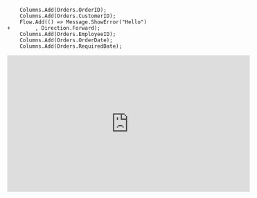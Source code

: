 ﻿```csdiff
    Columns.Add(Orders.OrderID);
    Columns.Add(Orders.CustomerID);
    Flow.Add(() => Message.ShowError("Hello")
+        , Direction.Forward);
    Columns.Add(Orders.EmployeeID);
    Columns.Add(Orders.OrderDate);
    Columns.Add(Orders.RequiredDate);
```

<iframe width="560" height="315" src="https://www.youtube.com/embed/fiuz1dIIZys?list=PL1DEQjXG2xnJ622kTVgstJEVh0DGRHkmU" frameborder="0" allowfullscreen></iframe>